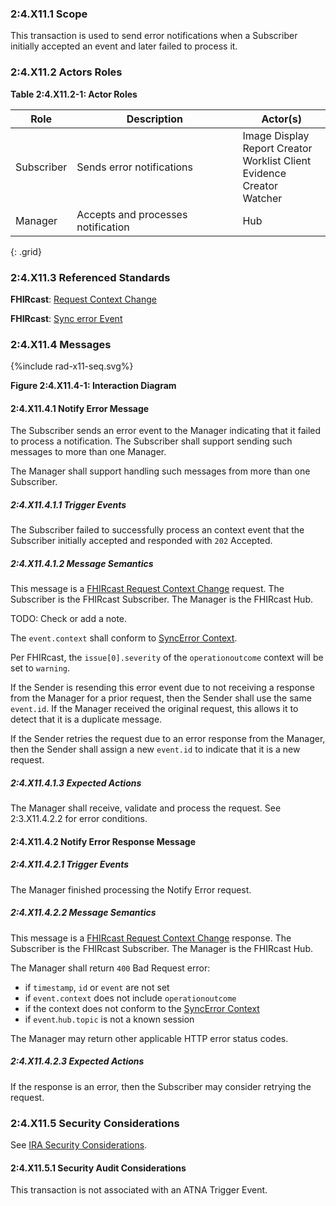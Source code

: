 ### 2:4.X11.1 Scope

This transaction is used to send error notifications when a Subscriber initially accepted an event and later failed to process it.

### 2:4.X11.2 Actors Roles

**Table 2:4.X11.2-1: Actor Roles**

| Role | Description | Actor(s) |
|------|-------------|----------|
| Subscriber | Sends error notifications | Image Display<br>Report Creator<br>Worklist Client<br>Evidence Creator<br>Watcher |
| Manager | Accepts and processes notification | Hub |
{: .grid}

### 2:4.X11.3 Referenced Standards

**FHIRcast**: [Request Context Change](https://build.fhir.org/ig/HL7/fhircast-docs/2-6-RequestContextChange.html#request-context-change)

**FHIRcast**: [Sync error Event](https://build.fhir.org/ig/HL7/fhircast-docs/3-2-1-syncerror.html)

### 2:4.X11.4 Messages

<div>
{%include rad-x11-seq.svg%}
</div>

<div style="clear: left"/>

**Figure 2:4.X11.4-1: Interaction Diagram**

#### 2:4.X11.4.1 Notify Error Message

The Subscriber sends an error event to the Manager indicating that it failed to process a notification. The Subscriber shall support sending such messages to more than one Manager.

The Manager shall support handling such messages from more than one Subscriber. 

##### 2:4.X11.4.1.1 Trigger Events

The Subscriber failed to successfully process an context event that the Subscriber initially accepted and responded with `202` Accepted.

##### 2:4.X11.4.1.2 Message Semantics

This message is a [FHIRcast Request Context Change](https://build.fhir.org/ig/HL7/fhircast-docs/2-6-RequestContextChange.html#request-context-change-body) request. The Subscriber is the FHIRcast Subscriber. The Manager is the FHIRcast Hub.

TODO: Check or add a note.

The `event.context` shall conform to [SyncError Context](https://build.fhir.org/ig/HL7/fhircast-docs/3-2-1-syncerror.html#context).

Per FHIRcast, the `issue[0].severity` of the `operationoutcome` context will be set to `warning`.

If the Sender is resending this error event due to not receiving a response from the Manager for a prior request, then the Sender shall use the same `event.id`. If the Manager received the original request, this allows it to detect that it is a duplicate message.

If the Sender retries the request due to an error response from the Manager, then the Sender shall assign a new `event.id` to indicate that it is a new request.

##### 2:4.X11.4.1.3 Expected Actions

The Manager shall receive, validate and process the request. See 2:3.X11.4.2.2 for error conditions.

#### 2:4.X11.4.2 Notify Error Response Message

##### 2:4.X11.4.2.1 Trigger Events

The Manager finished processing the Notify Error request.

##### 2:4.X11.4.2.2 Message Semantics

This message is a [FHIRcast Request Context Change](https://build.fhir.org/ig/HL7/fhircast-docs/2-6-RequestContextChange.html#request-context-change-body) response. The Subscriber is the FHIRcast Subscriber. The Manager is the FHIRcast Hub.

The Manager shall return `400` Bad Request error:
- if `timestamp`, `id` or `event` are not set
- if `event.context` does not include `operationoutcome`
- if the context does not conform to the [SyncError Context](https://build.fhir.org/ig/HL7/fhircast-docs/3-2-1-syncerror.html#context)
- if `event`.`hub.topic` is not a known session

The Manager may return other applicable HTTP error status codes.

##### 2:4.X11.4.2.3 Expected Actions

If the response is an error, then the Subscriber may consider retrying the request.

### 2:4.X11.5 Security Considerations

See [IRA Security Considerations](volume-1.html#1xx5-ira-security-considerations).

#### 2:4.X11.5.1 Security Audit Considerations

This transaction is not associated with an ATNA Trigger Event.
